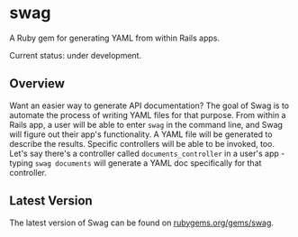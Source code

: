 # swag
A Ruby gem for generating YAML from within Rails apps.

Current status: under development.

## Overview
Want an easier way to generate API documentation? The goal of Swag is to automate the
process of writing YAML files for that purpose. From within a Rails app, a user will be 
able to enter ```swag``` in the command line, and Swag will figure out their app's 
functionality. A YAML file will be generated to describe the results. Specific 
controllers will be able to be invoked, too. Let's say there's a controller called 
```documents_controller``` in a user's app - typing ```swag documents``` will generate 
a YAML doc specifically for that controller.

## Latest Version
The latest version of Swag can be found on [rubygems.org/gems/swag](http://rubygems.org/gems/swag).
